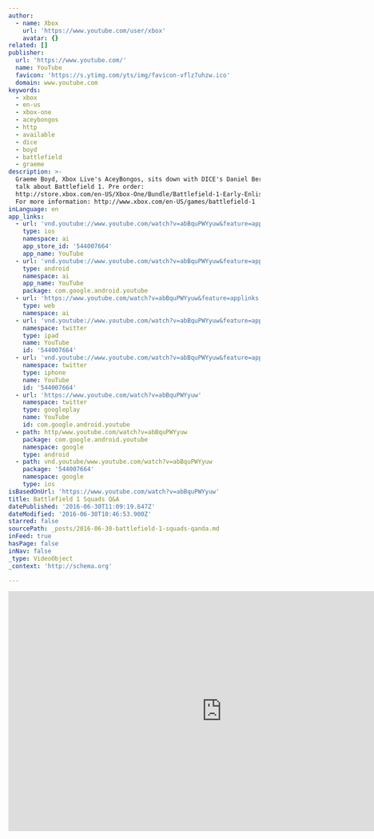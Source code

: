 ```yaml
---
author:
  - name: Xbox
    url: 'https://www.youtube.com/user/xbox'
    avatar: {}
related: []
publisher:
  url: 'https://www.youtube.com/'
  name: YouTube
  favicon: 'https://s.ytimg.com/yts/img/favicon-vflz7uhzw.ico'
  domain: www.youtube.com
keywords:
  - xbox
  - en-us
  - xbox-one
  - aceybongos
  - http
  - available
  - dice
  - boyd
  - battlefield
  - graeme
description: >-
  Graeme Boyd, Xbox Live's AceyBongos, sits down with DICE's Daniel Berlin to
  talk about Battlefield 1. Pre order:
  http://store.xbox.com/en-US/Xbox-One/Bundle/Battlefield-1-Early-Enlister-Deluxe-Edition/96666dd7-d1cd-48dd-8fbc-50936f39e8a2
  For more information: http://www.xbox.com/en-US/games/battlefield-1
inLanguage: en
app_links:
  - url: 'vnd.youtube://www.youtube.com/watch?v=abBquPWYyuw&feature=applinks'
    type: ios
    namespace: ai
    app_store_id: '544007664'
    app_name: YouTube
  - url: 'vnd.youtube://www.youtube.com/watch?v=abBquPWYyuw&feature=applinks'
    type: android
    namespace: ai
    app_name: YouTube
    package: com.google.android.youtube
  - url: 'https://www.youtube.com/watch?v=abBquPWYyuw&feature=applinks'
    type: web
    namespace: ai
  - url: 'vnd.youtube://www.youtube.com/watch?v=abBquPWYyuw&feature=applinks'
    namespace: twitter
    type: ipad
    name: YouTube
    id: '544007664'
  - url: 'vnd.youtube://www.youtube.com/watch?v=abBquPWYyuw&feature=applinks'
    namespace: twitter
    type: iphone
    name: YouTube
    id: '544007664'
  - url: 'https://www.youtube.com/watch?v=abBquPWYyuw'
    namespace: twitter
    type: googleplay
    name: YouTube
    id: com.google.android.youtube
  - path: http/www.youtube.com/watch?v=abBquPWYyuw
    package: com.google.android.youtube
    namespace: google
    type: android
  - path: vnd.youtube/www.youtube.com/watch?v=abBquPWYyuw
    package: '544007664'
    namespace: google
    type: ios
isBasedOnUrl: 'https://www.youtube.com/watch?v=abBquPWYyuw'
title: Battlefield 1 Squads Q&A
datePublished: '2016-06-30T11:09:19.647Z'
dateModified: '2016-06-30T10:46:53.900Z'
starred: false
sourcePath: _posts/2016-06-30-battlefield-1-squads-qanda.md
inFeed: true
hasPage: false
inNav: false
_type: VideoObject
_context: 'http://schema.org'

---
```

<iframe src="https://cdn.embedly.com/widgets/media.html?src=https%3A%2F%2Fwww.youtube.com%2Fembed%2FabBquPWYyuw%3Ffeature%3Doembed&amp;url=http%3A%2F%2Fwww.youtube.com%2Fwatch%3Fv%3DabBquPWYyuw&amp;image=https%3A%2F%2Fi.ytimg.com%2Fvi%2FabBquPWYyuw%2Fhqdefault.jpg&amp;key=b7d04c9b404c499eba89ee7072e1c4f7&amp;type=text%2Fhtml&amp;schema=youtube" width="854" height="480" scrolling="no" frameborder="0" allowfullscreen="" style=""></iframe>